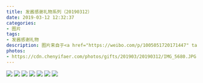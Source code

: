 ```yaml
---
title: 发酱感谢礼物系列（20190312）
date: 2019-03-12 12:32:37
categories:
- 图片
tags:
- 发酱感谢礼物
description: 图片来自于<a href="https://weibo.com/p/1005051720171447" target="_blank">quanmmmmm</a>
photos: 
- https://cdn.chenyifaer.com/photos/gifts/201903/20190312/IMG_5680.JPG
---
```


![](https://cdn.chenyifaer.com/photos/gifts/201903/20190312/IMG_5681.JPG)
![](https://cdn.chenyifaer.com/photos/gifts/201903/20190312/IMG_5682.JPG)
![](https://cdn.chenyifaer.com/photos/gifts/201903/20190312/IMG_5683.JPG)
![](https://cdn.chenyifaer.com/photos/gifts/201903/20190312/IMG_5684.JPG)
![](https://cdn.chenyifaer.com/photos/gifts/201903/20190312/IMG_5685.JPG)
![](https://cdn.chenyifaer.com/photos/gifts/201903/20190312/IMG_5686.JPG)
![](https://cdn.chenyifaer.com/photos/gifts/201903/20190312/IMG_5688.GIF)